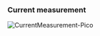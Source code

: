 ### Current measurement

![CurrentMeasurement-Pico](https://github.com/Florian-Wilhelm/Raspberry-Pi/assets/77980708/6b3b72e1-c765-49df-a89c-3788803f1686)

